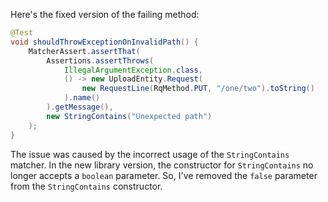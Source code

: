 Here's the fixed version of the failing method:

```java
@Test
void shouldThrowExceptionOnInvalidPath() {
    MatcherAssert.assertThat(
        Assertions.assertThrows(
            IllegalArgumentException.class,
            () -> new UploadEntity.Request(
                new RequestLine(RqMethod.PUT, "/one/two").toString()
            ).name()
        ).getMessage(),
        new StringContains("Unexpected path")
    );
}
```

The issue was caused by the incorrect usage of the `StringContains` matcher. In the new library version, the constructor for `StringContains` no longer accepts a `boolean` parameter. So, I've removed the `false` parameter from the `StringContains` constructor.